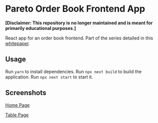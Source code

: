 # Pareto Order Book Frontend App 

**[Disclaimer: This repository is no longer maintained and is meant for primarily educational purposes.]**

React app for an order book frontend. Part of the series detailed in this [whitepaper](https://github.com/pareto-xyz/pareto-order-book-whitepaper/blob/main/how_to_orderbook.pdf). 

## Usage

Run `yarn` to install dependencies. Run `npx next build` to build the application. Run `npx next start` to start it. 

## Screenshots

[Home Page](./assets/home.png)

[Table Page](./assets/table.png)

